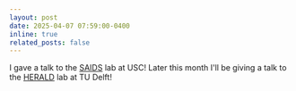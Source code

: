 ```yaml
---
layout: post
date: 2025-04-07 07:59:00-0400
inline: true
related_posts: false
---
```


I gave a talk to the [SAIDS](https://sites.google.com/view/larslindemann/saids-lab?authuser=0) lab at USC! Later this month I'll be giving a talk to the [HERALD](https://www.tudelft.nl/ai/herald-lab) lab at TU Delft! 
